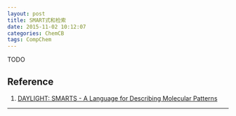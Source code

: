 ```yaml
---
layout: post
title: SMART式和检索
date: 2015-11-02 10:12:07
categories: ChemCB
tags: CompChem
---
```



TODO

## Reference

1. [DAYLIGHT: SMARTS - A Language for Describing Molecular Patterns](http://www.daylight.com/dayhtml/doc/theory/theory.smarts.html)

------
